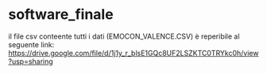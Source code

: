 # software_finale
il file csv conteente tutti i dati (EMOCON_VALENCE.CSV) 
è reperibile al seguente link: https://drive.google.com/file/d/1j1y_r_blsE1GQc8UF2LSZKTC0TRYkc0h/view?usp=sharing
